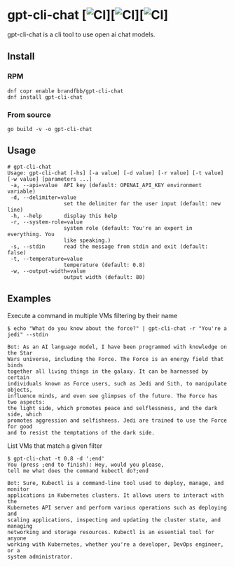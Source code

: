 # gpt-cli-chat [![CI](https://github.com/spideyz0r/gpt-cli-chat/workflows/gotester/badge.svg)][![CI](https://github.com/spideyz0r/gpt-cli-chat/workflows/goreleaser/badge.svg)][![CI](https://github.com/spideyz0r/gpt-cli-chat/workflows/rpm-builder/badge.svg)]
gpt-cli-chat is a cli tool to use open ai chat models.

## Install

### RPM
```
dnf copr enable brandfbb/gpt-cli-chat
dnf install gpt-cli-chat
```

### From source
```
go build -v -o gpt-cli-chat
```

## Usage
```
# gpt-cli-chat
Usage: gpt-cli-chat [-hs] [-a value] [-d value] [-r value] [-t value] [-w value] [parameters ...]
 -a, --api=value  API key (default: OPENAI_API_KEY environment variable)
 -d, --delimiter=value
                  set the delimiter for the user input (default: new line)
 -h, --help       display this help
 -r, --system-role=value
                  system role (default: You're an expert in everything. You
                  like speaking.)
 -s, --stdin      read the message from stdin and exit (default: false)
 -t, --temperature=value
                  temperature (default: 0.8)
 -w, --output-width=value
                  output width (default: 80)
```

## Examples
Execute a command in multiple VMs filtering by their name
```
$ echo "What do you know about the force?" | gpt-cli-chat -r "You're a jedi" --stdin

Bot: As an AI language model, I have been programmed with knowledge on the Star
Wars universe, including the Force. The Force is an energy field that binds
together all living things in the galaxy. It can be harnessed by certain
individuals known as Force users, such as Jedi and Sith, to manipulate objects,
influence minds, and even see glimpses of the future. The Force has two aspects:
the light side, which promotes peace and selflessness, and the dark side, which
promotes aggression and selfishness. Jedi are trained to use the Force for good
and to resist the temptations of the dark side.

```

List VMs that match a given filter
```
$ gpt-cli-chat -t 0.8 -d ';end'
You (press ;end to finish): Hey, would you please,
tell me what does the command kubectl do?;end

Bot: Sure, Kubectl is a command-line tool used to deploy, manage, and monitor
applications in Kubernetes clusters. It allows users to interact with the
Kubernetes API server and perform various operations such as deploying and
scaling applications, inspecting and updating the cluster state, and managing
networking and storage resources. Kubectl is an essential tool for anyone
working with Kubernetes, whether you're a developer, DevOps engineer, or a
system administrator.

```
